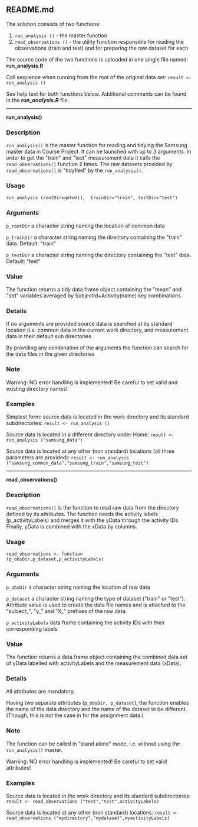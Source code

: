 ## README.md

The solution consists of two functions:

1. `run_analysis ()` - the master function 
2. `read_observations ()` - the utility function responsible for reading the observations (train and test) and for preparing the raw dataset for each

The source code of the two functions is uploaded in one single file named: **run_analysis.R**

Call sequence when running from the root of the original data set:
		`result <- run_analysis ()`

See help text for both functions below. Additional comments can be found in the **_run\_analysis.R_** file.


--------------------------------
**run_analysis()**

### Description

`run_analysis()` is the master function for reading and tidying the Samsung master data in Course Project. It can be launched with up to 3 arguments. In order to get the "train" and "test" measurement data it calls the `read_observations()` function 2 times. The raw datasets provided by `read_observations()` is "tidyfied" by the `run_analysis()`.

### Usage
`run_analysis (rootDir=getwd(), 
				trainDir="train", testDir="test")`


### Arguments
`p_rootDir` 	a character string naming the location of common data
 	
`p_trainDir`	a character string naming the directory containing the "train" data. Default: "train"

`p_testDir`	a character string naming the directory containing the "test" data. Default: "test"


### Value

The function returns a tidy data.frame object containing the "mean" and "std" variables averaged by SubjectId+Activity(name) key combinations


### Details

If no arguments are provided source data is searched at its standard location (i.e. common data in the current work directory, and measurement data in their default sub directories

By providing any combination of the arguments the function can search for the data files in the given directories


### Note

Warning: NO error handling is implemented! Be careful to set valid and existing directory names!


### Examples

Simplest form: source data is located in the work directory and its standard subdirectories:
`result <- run_analysis ()`

Source data is located in a different directory under Home:
`result <- run_analysis ("samsung_data")`

Source data is located at any other (non standard) locations
(all three parameters are provided):
`result <- run_analysis 
	("samsung_common_data","samsung_train","samsung_test")`


	
		
--------------------------------
**read\_observations()**

### Description

`read_observations()` is the function to read raw data from the directory defined by its attributes. The function needs the activity labels (p_activityLabels) and merges it with the yData through the activity IDs. Finally, yData is combined with the xData by columns.

### Usage
`read_observations <- function 			
	(p_obsDir,p_dataset,p_activityLabels)`


### Arguments
`p_obsDir` 	a character string naming the location of raw data
 	
`p_dataset`	a character string naming the type of dataset ("train" or "test"). Attribute value is used to create the data file names and is attached to the "subject_", "y_" and "X_" prefixes of the raw data.

`p_activityLabels`	data frame containing the activity IDs with their corresponding labels


### Value

The function returns a data.frame object containing the combined data set of yData labelled with activityLabels and the measurement data (xData).


### Details

All attributes are mandatory.

Having two separate attributes (`p_obsDir, p_dataset`), the function enables the name of the data directory and the name of the dataset to be different. (Though, this is not the case in for the assignment data.)


### Note

The function can be called in "stand alone" mode, i.e. without using the `run_analysis()` master.

Warning: NO error handling is implemented! Be careful to set valid attributes!


### Examples

Source data is located in the work directory and its standard subdirectories:
`result <- read_observations
	("test","test",activityLabels)`

Source data is located at any other (non standard) locations:
`result <- read_observations
	("mydirectory","mydataset",myactivityLabels)`
	
	
	
	
